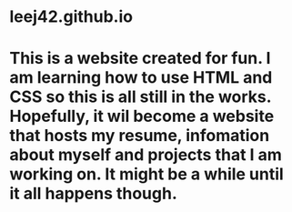 leej42.github.io
================
This is a website created for fun. 
I am learning how to use HTML and CSS so this is all still in the works.
Hopefully, it wil become a website that hosts my resume, infomation about myself and projects that I am working on.
It might be a while until it all happens though. 
================
